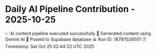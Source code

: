 # Daily AI Pipeline Contribution - 2025-10-25

✅ AI content pipeline executed successfully
🤖 Generated content using Gemini AI
💾 Posted to Supabase database
📊 Run ID: 18797026501
🕐 Timestamp: Sat Oct 25 02:44:22 UTC 2025
